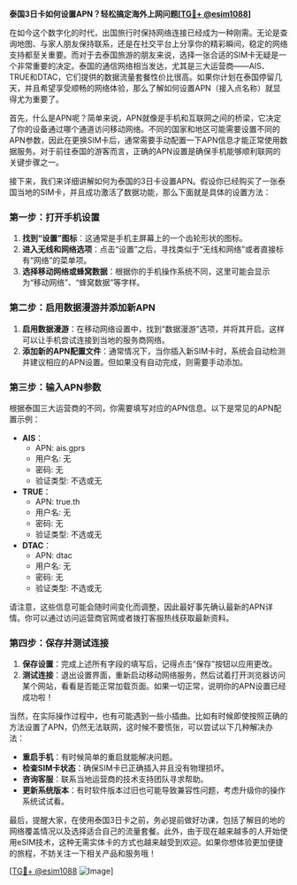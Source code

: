 **泰国3日卡如何设置APN？轻松搞定海外上网问题[[TG💪+ @esim1088](https://t.me/s/esim1088)]**

在如今这个数字化的时代，出国旅行时保持网络连接已经成为一种刚需。无论是查询地图、与家人朋友保持联系，还是在社交平台上分享你的精彩瞬间，稳定的网络支持都至关重要。而对于去泰国旅游的朋友来说，选择一张合适的SIM卡无疑是一个非常重要的决定。泰国的通信网络相当发达，尤其是三大运营商——AIS、TRUE和DTAC，它们提供的数据流量套餐性价比很高。如果你计划在泰国停留几天，并且希望享受顺畅的网络体验，那么了解如何设置APN（接入点名称）就显得尤为重要了。

首先，什么是APN呢？简单来说，APN就像是手机和互联网之间的桥梁，它决定了你的设备通过哪个通道访问移动网络。不同的国家和地区可能需要设置不同的APN参数，因此在更换SIM卡后，通常需要手动配置一下APN信息才能正常使用数据服务。对于前往泰国的游客而言，正确的APN设置是确保手机能够顺利联网的关键步骤之一。

接下来，我们来详细讲解如何为泰国的3日卡设置APN。假设你已经购买了一张泰国当地的SIM卡，并且成功激活了数据功能，那么下面就是具体的设置方法：

### 第一步：打开手机设置

1. **找到“设置”图标**：这通常是手机主屏幕上的一个齿轮形状的图标。
2. **进入无线和网络选项**：点击“设置”之后，寻找类似于“无线和网络”或者直接标有“网络”的菜单项。
3. **选择移动网络或蜂窝数据**：根据你的手机操作系统不同，这里可能会显示为“移动网络”、“蜂窝数据”等字样。

### 第二步：启用数据漫游并添加新APN

1. **启用数据漫游**：在移动网络设置中，找到“数据漫游”选项，并将其开启。这样可以让手机尝试连接到当地的服务商网络。
2. **添加新的APN配置文件**：通常情况下，当你插入新SIM卡时，系统会自动检测并建议相应的APN设置。但如果没有自动完成，则需要手动添加。

### 第三步：输入APN参数

根据泰国三大运营商的不同，你需要填写对应的APN信息。以下是常见的APN配置示例：

- **AIS**：
  - APN: ais.gprs
  - 用户名: 无
  - 密码: 无
  - 验证类型: 不选或无
- **TRUE**：
  - APN: true.th
  - 用户名: 无
  - 密码: 无
  - 验证类型: 不选或无
- **DTAC**：
  - APN: dtac
  - 用户名: 无
  - 密码: 无
  - 验证类型: 不选或无

请注意，这些信息可能会随时间变化而调整，因此最好事先确认最新的APN详情。你可以通过访问运营商官网或者拨打客服热线获取最新资料。

### 第四步：保存并测试连接

1. **保存设置**：完成上述所有字段的填写后，记得点击“保存”按钮以应用更改。
2. **测试连接**：退出设置界面，重新启动移动网络服务，然后试着打开浏览器访问某个网站，看看是否能正常加载页面。如果一切正常，说明你的APN设置已经成功啦！

当然，在实际操作过程中，也有可能遇到一些小插曲。比如有时候即使按照正确的方法设置了APN，仍然无法联网，这时候不要慌张，可以尝试以下几种解决办法：

- **重启手机**：有时候简单的重启就能解决问题。
- **检查SIM卡状态**：确保SIM卡已正确插入并且没有物理损坏。
- **咨询客服**：联系当地运营商的技术支持团队寻求帮助。
- **更新系统版本**：有时软件版本过旧也可能导致兼容性问题，考虑升级你的操作系统试试看。

最后，提醒大家，在使用泰国3日卡之前，务必提前做好功课，包括了解目的地的网络覆盖情况以及选择适合自己的流量套餐。此外，由于现在越来越多的人开始使用eSIM技术，这种无需实体卡的方式也越来越受到欢迎。如果你想体验更加便捷的旅程，不妨关注一下相关产品和服务哦！

[[TG💪+ @esim1088](https://t.me/s/esim1088) ![Image](https://i.postimg.cc/4NQfJmqS/Snipaste-2025-05-13-00-14-12.png)]